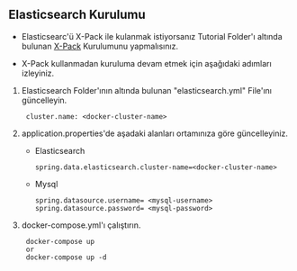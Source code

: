 ## Elasticsearch Kurulumu

* Elasticsearc'ü X-Pack ile kulanmak istiyorsanız 
Tutorial Folder'ı altında bulunan 
 [X-Pack](https://github.com/Cihat-TOPSAKAL/ELK-SpringData/blob/master/tutorial/X-Pack.md)
 Kurulumunu yapmalısınız.
 
* X-Pack kullanmadan kuruluma devam etmek için aşağıdaki adımları izleyiniz.

1. Elasticsearch Folder'ının altında bulunan 
"elasticsearch.yml" File'ını güncelleyin.

        cluster.name: <docker-cluster-name>
 
2. application.properties'de aşadaki alanları ortamınıza göre güncelleyiniz.
    * Elasticsearch 
    
          spring.data.elasticsearch.cluster-name=<docker-cluster-name>
     
    * Mysql 
    
          spring.datasource.username= <mysql-username>
          spring.datasource.password= <mysql-password>
       
3. docker-compose.yml'ı çalıştırın.

        docker-compose up 
        or
        docker-compose up -d



  
